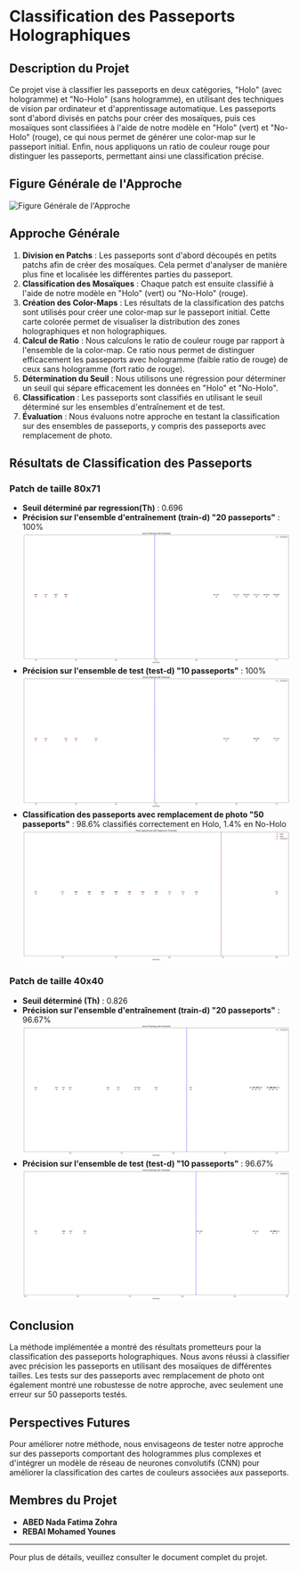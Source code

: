 # Classification des Passeports Holographiques

## Description du Projet

Ce projet vise à classifier les passeports en deux catégories, "Holo" (avec hologramme) et "No-Holo" (sans hologramme), en utilisant des techniques de vision par ordinateur et d'apprentissage automatique. Les passeports sont d'abord divisés en patchs pour créer des mosaïques, puis ces mosaïques sont classifiées à l'aide de notre modèle en "Holo" (vert) et "No-Holo" (rouge), ce qui nous permet de générer une color-map sur le passeport initial. Enfin, nous appliquons un ratio de couleur rouge pour distinguer les passeports, permettant ainsi une classification précise.

## Figure Générale de l'Approche

![Figure Générale de l'Approche](./Creation_et_pretratement_de_données.png)


## Approche Générale

1. **Division en Patchs** : Les passeports sont d'abord découpés en petits patchs afin de créer des mosaïques. Cela permet d'analyser de manière plus fine et localisée les différentes parties du passeport.
2. **Classification des Mosaïques** : Chaque patch est ensuite classifié à l'aide de notre modèle en "Holo" (vert) ou "No-Holo" (rouge).
3. **Création des Color-Maps** : Les résultats de la classification des patchs sont utilisés pour créer une color-map sur le passeport initial. Cette carte colorée permet de visualiser la distribution des zones holographiques et non holographiques.
4. **Calcul de Ratio** : Nous calculons le ratio de couleur rouge par rapport à l'ensemble de la color-map. Ce ratio nous permet de distinguer efficacement les passeports avec hologramme (faible ratio de rouge) de ceux sans hologramme (fort ratio de rouge).
5. **Détermination du Seuil** : Nous utilisons une régression pour déterminer un seuil qui sépare efficacement les données en "Holo" et "No-Holo".
6. **Classification** : Les passeports sont classifiés en utilisant le seuil déterminé sur les ensembles d'entraînement et de test.
7. **Évaluation** : Nous évaluons notre approche en testant la classification sur des ensembles de passeports, y compris des passeports avec remplacement de photo.


## Résultats de Classification des Passeports

### Patch de taille 80x71

- **Seuil déterminé par regression(Th)** : 0.696
- **Précision sur l'ensemble d'entraînement (train-d) "20 passeports"** : 100%
![Répartition des Color-Map à l’aide du threshold Th sur train-d](./80_71_test30_split_train.png)
- **Précision sur l'ensemble de test (test-d) "10 passeports"** : 100%
![Répartition des Color-Map à l’aide du threshold Th sur test-d](./80_71_test30_split_test.png)
- **Classification des passeports avec remplacement de photo "50 passeports"** : 98.6% classifiés correctement en Holo, 1.4% en No-Holo
![Répartition des Color-Map à l’aide du threshold Th sur test-d](./80_71_test50_all.png)


### Patch de taille 40x40

- **Seuil déterminé (Th)** : 0.826
- **Précision sur l'ensemble d'entraînement (train-d) "20 passeports"** : 96.67%
![Répartition des Color-Map à l’aide du threshold Th sur train-d](./40_40_test30_split_training.png)
- **Précision sur l'ensemble de test (test-d) "10 passeports"** : 96.67%
![Répartition des Color-Map à l’aide du threshold Th sur test-d](./40_40_test30_split_test.png)

## Conclusion

La méthode implémentée a montré des résultats prometteurs pour la classification des passeports holographiques. Nous avons réussi à classifier avec précision les passeports en utilisant des mosaïques de différentes tailles. Les tests sur des passeports avec remplacement de photo ont également montré une robustesse de notre approche, avec seulement une erreur sur 50 passeports testés.

## Perspectives Futures

Pour améliorer notre méthode, nous envisageons de tester notre approche sur des passeports comportant des hologrammes plus complexes et d'intégrer un modèle de réseau de neurones convolutifs (CNN) pour améliorer la classification des cartes de couleurs associées aux passeports.

## Membres du Projet

- **ABED Nada Fatima Zohra**
- **REBAI Mohamed Younes**

---

Pour plus de détails, veuillez consulter le document complet du projet.

